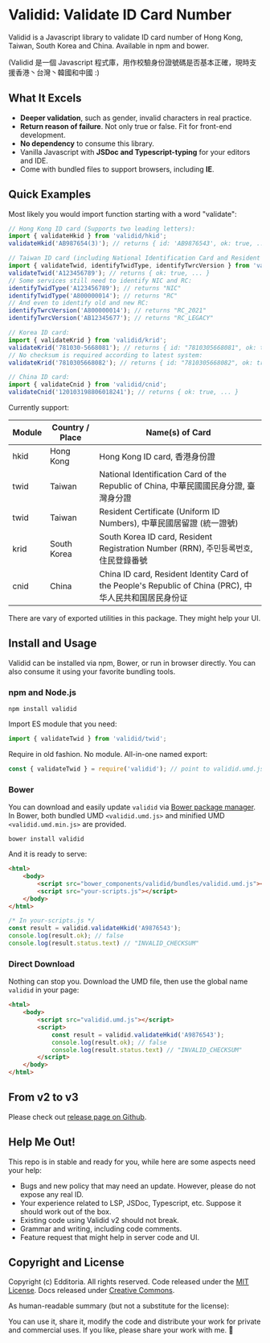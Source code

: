 # Validid: Validate ID Card Number

Validid is a Javascript library to validate ID card number of Hong Kong, Taiwan, South Korea and China. Available in npm and bower.

\(Validid 是一個 Javascript 程式庫，用作校驗身份證號碼是否基本正確，現時支援香港丶台灣丶韓國和中國 :\)

## What It Excels

- **Deeper validation**, such as gender, invalid characters in real practice.
- **Return reason of failure**. Not only true or false. Fit for front-end development.
- **No dependency** to consume this library.
- Vanilla Javascript with **JSDoc and Typescript-typing** for your editors and IDE.
- Come with bundled files to support browsers, including **IE**.

## Quick Examples

Most likely you would import function starting with a word "validate":

```js
// Hong Kong ID card (Supports two leading letters):
import { validateHkid } from 'validid/hkid';
validateHkid('AB987654(3)'); // returns { id: 'AB9876543', ok: true, ... }

// Taiwan ID card (including National Identification Card and Resident Certificate):
import { validateTwid, identifyTwidType, identifyTwrcVersion } from 'validid/twid';
validateTwid('A123456789'); // returns { ok: true, ... }
// Some services still need to identify NIC and RC:
identifyTwidType('A123456789'); // returns "NIC"
identifyTwidType('A800000014'); // returns "RC"
// And even to identify old and new RC:
identifyTwrcVersion('A800000014'); // returns "RC_2021"
identifyTwrcVersion('AB12345677'); // returns "RC_LEGACY"

// Korea ID card:
import { validateKrid } from 'validid/krid';
validateKrid('781030-5668081'); // returns { id: "7810305668081", ok: true, ... }
// No checksum is required according to latest system:
validateKrid('7810305668082'); // returns { id: "7810305668082", ok: true, ... }

// China ID card:
import { validateCnid } from 'validid/cnid';
validateCnid('120103198806018241'); // returns { ok: true, ... }
```

Currently support:

| Module   | Country / Place | Name(s) of Card |
| -------- | --------------- | --------------- |
| hkid     | Hong Kong       | Hong Kong ID card, 香港身份證 |
| twid     | Taiwan          | National Identification Card of the Republic of China, 中華民國國民身分證, 臺灣身分證 |
| twid     | Taiwan          | Resident Certificate (Uniform ID Numbers), 中華民國居留證 (統一證號) |
| krid     | South Korea     | South Korea ID card, Resident Registration Number (RRN), 주민등록번호, 住民登錄番號 |
| cnid     | China           | China ID card, Resident Identity Card of the People's Republic of China (PRC), 中华人民共和国居民身份证 |

There are vary of exported utilities in this package. They might help your UI.

## Install and Usage

Validid can be installed via npm, Bower, or run in browser directly. You can also consume it using your favorite bundling tools.

### npm and Node.js

```shell
npm install validid
```

Import ES module that you need:

```js
import { validateTwid } from 'validid/twid';
```

Require in old fashion. No module. All-in-one named export:

```js
const { validateTwid } = require('validid'); // point to validid.umd.js
```

### Bower

You can download and easily update `validid` via [Bower package manager](https://bower.io/). In Bower, both bundled UMD `<validid.umd.js>` and minified UMD `<validid.umd.min.js>` are provided.

```shell
bower install validid
```

And it is ready to serve:

```html
<html>
	<body>
		<script src="bower_components/validid/bundles/validid.umd.js"></script>
		<script src="your-scripts.js"></script>
	</body>
</html>
```

```js
/* In your-scripts.js */
const result = validid.validateHkid('A9876543');
console.log(result.ok); // false
console.log(result.status.text) // "INVALID_CHECKSUM"
```

### Direct Download

Nothing can stop you. Download the UMD file, then use the global name `validid` in your page:

```html
<html>
	<body>
		<script src="validid.umd.js"></script>
		<script>
			const result = validid.validateHkid('A9876543');
			console.log(result.ok); // false
			console.log(result.status.text) // "INVALID_CHECKSUM"
		</script>
	</body>
</html>
```

## From v2 to v3

Please check out [release page on Github](https://github.com/Edditoria/validid/releases).

## Help Me Out!

This repo is in stable and ready for you, while here are some aspects need your help:

- Bugs and new policy that may need an update. However, please do not expose any real ID.
- Your experience related to LSP, JSDoc, Typescript, etc. Suppose it should work out of the box.
- Existing code using Validid v2 should not break.
- Grammar and writing, including code comments.
- Feature request that might help in server code and UI.

## Copyright and License

Copyright (c) Edditoria. All rights reserved. Code released under the [MIT License](LICENSE.txt). Docs released under [Creative Commons](https://creativecommons.org/licenses/by/4.0/).

As human-readable summary (but not a substitute for the license):

You can use it, share it, modify the code and distribute your work for private and commercial uses. If you like, please share your work with me. :pizza:
